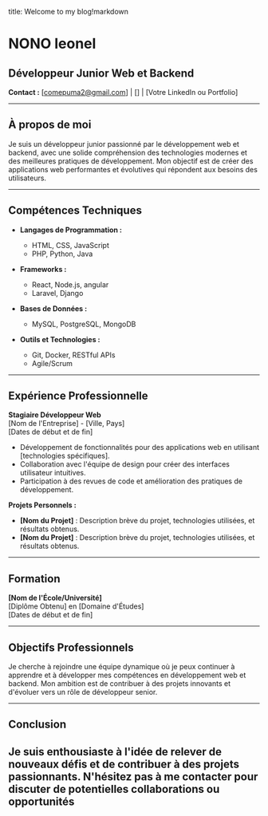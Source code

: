 
title: Welcome to my blog!markdown

#  NONO leonel

## Développeur Junior Web et Backend

**Contact :** [comepuma2@gmail.com] | [] | [Votre LinkedIn ou Portfolio]

---

## À propos de moi

Je suis un développeur junior passionné par le développement web et backend, avec une solide compréhension des technologies modernes et des meilleures pratiques de développement. Mon objectif est de créer des applications web performantes et évolutives qui répondent aux besoins des utilisateurs.

---

## Compétences Techniques

- **Langages de Programmation :**
  - HTML, CSS, JavaScript
  - PHP, Python, Java

- **Frameworks :**
  - React, Node.js, angular
  - Laravel, Django

- **Bases de Données :**
  - MySQL, PostgreSQL, MongoDB

- **Outils et Technologies :**
  - Git, Docker, RESTful APIs
  - Agile/Scrum

---

## Expérience Professionnelle

**Stagiaire Développeur Web**  
[Nom de l'Entreprise] - [Ville, Pays]  
[Dates de début et de fin]

- Développement de fonctionnalités pour des applications web en utilisant [technologies spécifiques].
- Collaboration avec l'équipe de design pour créer des interfaces utilisateur intuitives.
- Participation à des revues de code et amélioration des pratiques de développement.

**Projets Personnels :**

- **[Nom du Projet]** : Description brève du projet, technologies utilisées, et résultats obtenus.
- **[Nom du Projet]** : Description brève du projet, technologies utilisées, et résultats obtenus.

---

## Formation

**[Nom de l'École/Université]**  
[Diplôme Obtenu] en [Domaine d'Études]  
[Dates de début et de fin]

---

## Objectifs Professionnels

Je cherche à rejoindre une équipe dynamique où je peux continuer à apprendre et à développer mes compétences en développement web et backend. Mon ambition est de contribuer à des projets innovants et d'évoluer vers un rôle de développeur senior.

---

## Conclusion

Je suis enthousiaste à l'idée de relever de nouveaux défis et de contribuer à des projets passionnants. N'hésitez pas à me contacter pour discuter de potentielles collaborations ou opportunités
---
